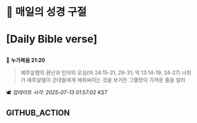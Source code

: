 # 🙏 매일의 성경 구절
# [Daily Bible verse]
##
<!-- START_BIBLE_VERSE -->
📖 **누가복음 21:20**
> 예루살렘의 환난과 인자의 오심(마 24:15-21, 29-31; 막 13:14-19, 24-27) 너희가 예루살렘이 군대들에게 에워싸이는 것을 보거든 그멸망이 가까운 줄을 알라

🕊️ _업데이트 시각: 2025-07-13 01:57:02 KST_
  <!-- END_BIBLE_VERSE -->
## GITHUB_ACTION
